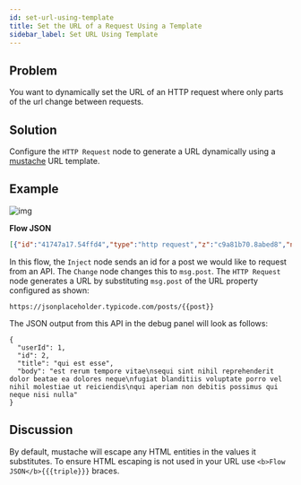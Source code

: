 ```yaml
---
id: set-url-using-template
title: Set the URL of a Request Using a Template
sidebar_label: Set URL Using Template
---
```


## Problem

You want to dynamically set the URL of an HTTP request where only parts of the url change between requests.

## Solution

Configure the <code class="node">HTTP Request</code> node to generate a URL dynamically using a [mustache](http://mustache.github.io/mustache.5.html) URL template.

## Example

![img](https://igniteresources.blob.core.windows.net/public/docs/static/assets/docs/http-requests/set-request-url-template.png)

<b>Flow JSON</b>

~~~json
[{"id":"41747a17.54ffd4","type":"http request","z":"c9a81b70.8abed8","name":"","method":"GET","ret":"txt","url":"https://jsonplaceholder.typicode.com/posts/{{post}}","tls":"","x":550,"y":480,"wires":[["d682318c.36823"]]},{"id":"d682318c.36823","type":"debug","z":"c9a81b70.8abed8","name":"","active":true,"console":"false","complete":"payload","x":710,"y":480,"wires":[]},{"id":"90bfea22.dd2b98","type":"inject","z":"c9a81b70.8abed8","name":"post id","topic":"","payload":"2","payloadType":"str","repeat":"","crontab":"","once":false,"x":250,"y":480,"wires":[["e67a0cc.596d4f"]]},{"id":"e67a0cc.596d4f","type":"change","z":"c9a81b70.8abed8","name":"","rules":[{"t":"set","p":"post","pt":"msg","to":"payload","tot":"msg"}],"action":"","property":"","from":"","to":"","reg":false,"x":390,"y":480,"wires":[["41747a17.54ffd4"]]}]
~~~



In this flow, the <code class="node">Inject</code> node sends an id for a post we would like to request from an API.  The <code class="node">Change</code> node changes this to `msg.post`.  The <code class="node">HTTP Request</code> node generates a URL by substituting `msg.post` of the URL property configured as shown:

~~~text
https://jsonplaceholder.typicode.com/posts/{{post}}
~~~


The JSON output from this API in the debug panel will look as follows:

~~~text
{
  "userId": 1,
  "id": 2,
  "title": "qui est esse",
  "body": "est rerum tempore vitae\nsequi sint nihil reprehenderit dolor beatae ea dolores neque\nfugiat blanditiis voluptate porro vel nihil molestiae ut reiciendis\nqui aperiam non debitis possimus qui neque nisi nulla"
}
~~~


## Discussion

By default, mustache will escape any HTML entities in the values it substitutes. To ensure HTML escaping is not used in your URL use `<b>Flow JSON</b>{{{triple}}}` braces.
